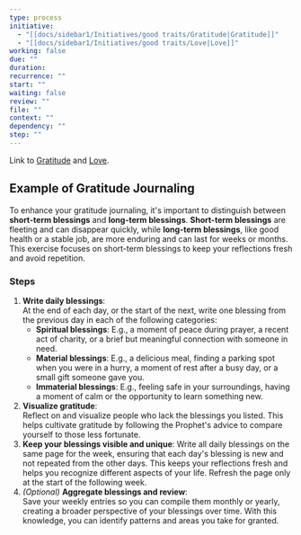 ```yaml
---
type: process
initiative:
  - "[[docs/sidebar1/Initiatives/good traits/Gratitude|Gratitude]]"
  - "[[docs/sidebar1/Initiatives/good traits/Love|Love]]"
working: false
due: ""
duration: 
recurrence: ""
start: ""
waiting: false
review: ""
file: ""
context: ""
dependency: ""
step: ""
---
```


Link to [Gratitude](docs/sidebar1/Initiatives/good%20traits/Gratitude.md) and [Love](docs/sidebar1/Initiatives/good%20traits/Love.md).

## Example of Gratitude Journaling

To enhance your gratitude journaling, it's important to distinguish between **short-term blessings** and **long-term blessings**. **Short-term blessings** are fleeting and can disappear quickly, while **long-term blessings**, like good health or a stable job, are more enduring and can last for weeks or months. This exercise focuses on short-term blessings to keep your reflections fresh and avoid repetition.

### Steps

1. **Write daily blessings**:  
   At the end of each day, or the start of the next, write one blessing from the previous day in each of the following categories:  
	* **Spiritual blessings**: E.g., a moment of peace during prayer, a recent act of charity, or a brief but meaningful connection with someone in need.
	* **Material blessings**: E.g., a delicious meal, finding a parking spot when you were in a hurry, a moment of rest after a busy day, or a small gift someone gave you.
	* **Immaterial blessings**: E.g., feeling safe in your surroundings, having a moment of calm or the opportunity to learn something new.
2. **Visualize gratitude**:  
   Reflect on and visualize people who lack the blessings you listed. This helps cultivate gratitude by following the Prophet's advice to compare yourself to those less fortunate.  
3. **Keep your blessings visible and unique**: Write all daily blessings on the same page for the week, ensuring that each day's blessing is new and not repeated from the other days. This keeps your reflections fresh and helps you recognize different aspects of your life. Refresh the page only at the start of the following week.
4. *(Optional)* **Aggregate blessings and review**:  
   Save your weekly entries so you can compile them monthly or yearly, creating a broader perspective of your blessings over time. With this knowledge, you can identify patterns and areas you take for granted.
